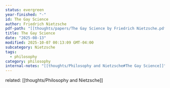 ```yaml
---
status: evergreen
year-finished: "-"
id: The Gay Science
author: Friedrich Nietzsche
pdf-path: "[[thoughts/papers/The Gay Science by Friedrich Nietzsche.pdf]]"
title: The Gay Science
date: "2025-08-13"
modified: 2025-10-07 00:13:09 GMT-04:00
subcategory: Nietzsche
tags:
  - philosophy
category: philosophy
internal-notes: "[[thoughts/Philosophy and Nietzsche#The Gay Science]]"
---
```


related: [[thoughts/Philosophy and Nietzsche]]
